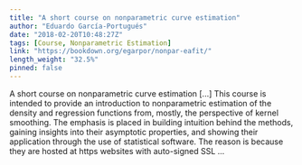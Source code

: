 ```yaml
---
title: "A short course on nonparametric curve estimation"
author: "Eduardo García-Portugués"
date: "2018-02-20T10:48:27Z"
tags: [Course, Nonparametric Estimation]
link: "https://bookdown.org/egarpor/nonpar-eafit/"
length_weight: "32.5%"
pinned: false
---
```


A short course on nonparametric curve estimation [...] This course is intended to provide an introduction to nonparametric estimation of the density and regression functions from, mostly, the perspective of kernel smoothing. The emphasis is placed in building intuition behind the methods, gaining insights into their asymptotic properties, and showing their application through the use of statistical software. The reason is because they are hosted at https websites with auto-signed SSL ...
